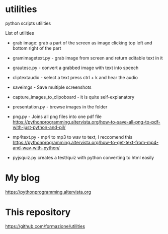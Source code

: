 # utilities
python scripts utilities

List of utilities

- grab image: grab a part of the screen as image clicking top left and bottom right of the part

- gramimagetext.py - grab image from screen and return editable text in it

- grautesc.py - convert a grabbed image with text into speech

- cliptextaudio - select a text press ctrl + k and hear the audio

- saveimgs - Save multiple screenshots

- capture_images_to_clipoboard - it is quite self-explanatory

- presentation.py - browse images in the folder

- png.py - Joins all png files into one pdf file
https://pythonprogramming.altervista.org/how-to-save-all-png-to-pdf-with-just-python-and-pil/

- mp4text.py - mp4 to mp3 to wav to text, I reccomend this
https://pythonprogramming.altervista.org/how-to-get-text-from-mp4-and-wav-with-python/


- pyjsquiz.py   creates a test/quiz with python converting to html easily

# My blog

https://pythonprogramming.altervista.org


# This repository

https://github.com/formazione/utilities

